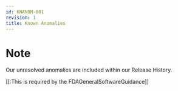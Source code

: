 ```yaml
---
id: KNANOM-001
revision: 1
title: Known Anomalies
---
```


# Note

Our unresolved anomalies are included within our Release History.

[[:This is required by the FDAGeneralSoftwareGuidance]]
